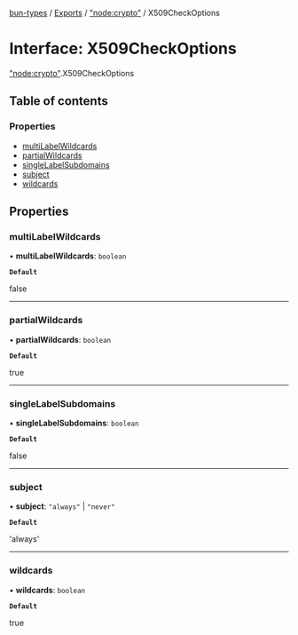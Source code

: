 [bun-types](https://github.com/oven-sh/bun-types/blob/master/api-docs/README.md) / [Exports](https://github.com/oven-sh/bun-types/blob/master/api-docs/modules.md) / ["node:crypto"](https://github.com/oven-sh/bun-types/blob/master/api-docs/modules/node_crypto_.md) / X509CheckOptions

# Interface: X509CheckOptions

["node:crypto"](https://github.com/oven-sh/bun-types/blob/master/api-docs/modules/node_crypto_.md).X509CheckOptions

## Table of contents

### Properties

- [multiLabelWildcards](https://github.com/oven-sh/bun-types/blob/master/api-docs/interfaces/node_crypto_.X509CheckOptions.md#multilabelwildcards)
- [partialWildcards](https://github.com/oven-sh/bun-types/blob/master/api-docs/interfaces/node_crypto_.X509CheckOptions.md#partialwildcards)
- [singleLabelSubdomains](https://github.com/oven-sh/bun-types/blob/master/api-docs/interfaces/node_crypto_.X509CheckOptions.md#singlelabelsubdomains)
- [subject](https://github.com/oven-sh/bun-types/blob/master/api-docs/interfaces/node_crypto_.X509CheckOptions.md#subject)
- [wildcards](https://github.com/oven-sh/bun-types/blob/master/api-docs/interfaces/node_crypto_.X509CheckOptions.md#wildcards)

## Properties

### multiLabelWildcards

• **multiLabelWildcards**: `boolean`

**`Default`**

false

___

### partialWildcards

• **partialWildcards**: `boolean`

**`Default`**

true

___

### singleLabelSubdomains

• **singleLabelSubdomains**: `boolean`

**`Default`**

false

___

### subject

• **subject**: ``"always"`` \| ``"never"``

**`Default`**

'always'

___

### wildcards

• **wildcards**: `boolean`

**`Default`**

true
